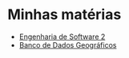 # Minhas matérias

- [Engenharia de Software 2](EngSoft2/readme.md)
- [Banco de Dados Geográficos](BancoDeDadosGeograficos/readme.md)